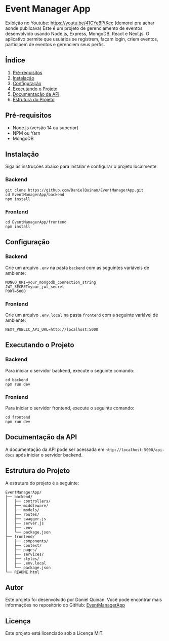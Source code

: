 Event Manager App
=================
Exibição no Youtube: https://youtu.be/41CYe8PtKcc (demorei pra achar aonde publicava)
Este é um projeto de gerenciamento de eventos desenvolvido usando Node.js, Express, MongoDB, React e Next.js. O aplicativo permite que usuários se registrem, façam login, criem eventos, participem de eventos e gerenciem seus perfis.

Índice
------

1.  [Pré-requisitos](#prerequisitos)
2.  [Instalação](#instalacao)
3.  [Configuração](#configuracao)
4.  [Executando o Projeto](#executando-o-projeto)
5.  [Documentação da API](#documentacao-da-api)
6.  [Estrutura do Projeto](#estrutura-do-projeto)

Pré-requisitos
--------------

*   Node.js (versão 14 ou superior)
*   NPM ou Yarn
*   MongoDB

Instalação
----------

Siga as instruções abaixo para instalar e configurar o projeto localmente.

### Backend

    git clone https://github.com/DanielQuinan/EventManagerApp.git
    cd EventManagerApp/backend
    npm install
    

### Frontend

    cd EventManagerApp/frontend
    npm install
    

Configuração
------------

### Backend

Crie um arquivo `.env` na pasta `backend` com as seguintes variáveis de ambiente:

    MONGO_URI=your_mongodb_connection_string
    JWT_SECRET=your_jwt_secret
    PORT=5000
    

### Frontend

Crie um arquivo `.env.local` na pasta `frontend` com a seguinte variável de ambiente:

    NEXT_PUBLIC_API_URL=http://localhost:5000
    

Executando o Projeto
--------------------

### Backend

Para iniciar o servidor backend, execute o seguinte comando:

    cd backend
    npm run dev
    

### Frontend

Para iniciar o servidor frontend, execute o seguinte comando:

    cd frontend
    npm run dev
   

Documentação da API
-------------------

A documentação da API pode ser acessada em `http://localhost:5000/api-docs` após iniciar o servidor backend.

Estrutura do Projeto
--------------------

A estrutura do projeto é a seguinte:

    EventManagerApp/
    ├── backend/
    │   ├── controllers/
    │   ├── middleware/
    │   ├── models/
    │   ├── routes/
    │   ├── swagger.js
    │   ├── server.js
    │   ├── .env
    │   └── package.json
    ├── frontend/
    │   ├── components/
    │   ├── context/
    │   ├── pages/
    │   ├── services/
    │   ├── styles/
    │   ├── .env.local
    │   └── package.json
    └── README.html
    

Autor
-------

Este projeto foi desenvolvido por Daniel Quinan. Você pode encontrar mais informações no repositório do GitHub: [EventManagerApp](https://github.com/DanielQuinan/EventManagerApp)

Licença
-------

Este projeto está licenciado sob a Licença MIT.
